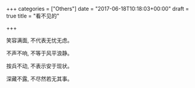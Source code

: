 +++
categories = ["Others"]
date = "2017-06-18T10:18:03+00:00"
draft = true
title = "看不见的"

+++


笑容满面, 不代表无忧无虑。

不声不响, 不等于风平浪静。

按兵不动, 不表示安于现状。

深藏不露, 不尽然若无其事。